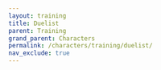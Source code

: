 ```yaml
---
layout: training
title: Duelist
parent: Training
grand_parent: Characters
permalink: /characters/training/duelist/
nav_exclude: true
---
```

